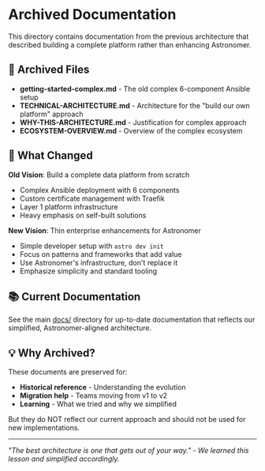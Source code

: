 # Archived Documentation

This directory contains documentation from the previous architecture that described building a complete platform rather than enhancing Astronomer.

## 📁 Archived Files

- **getting-started-complex.md** - The old complex 6-component Ansible setup
- **TECHNICAL-ARCHITECTURE.md** - Architecture for the "build our own platform" approach
- **WHY-THIS-ARCHITECTURE.md** - Justification for complex approach
- **ECOSYSTEM-OVERVIEW.md** - Overview of the complex ecosystem

## 🔄 What Changed

**Old Vision**: Build a complete data platform from scratch
- Complex Ansible deployment with 6 components
- Custom certificate management with Traefik
- Layer 1 platform infrastructure
- Heavy emphasis on self-built solutions

**New Vision**: Thin enterprise enhancements for Astronomer
- Simple developer setup with `astro dev init`
- Focus on patterns and frameworks that add value
- Use Astronomer's infrastructure, don't replace it
- Emphasize simplicity and standard tooling

## 📚 Current Documentation

See the main [docs/](../) directory for up-to-date documentation that reflects our simplified, Astronomer-aligned architecture.

## 💡 Why Archived?

These documents are preserved for:
- **Historical reference** - Understanding the evolution
- **Migration help** - Teams moving from v1 to v2
- **Learning** - What we tried and why we simplified

But they do NOT reflect our current approach and should not be used for new implementations.

---

*"The best architecture is one that gets out of your way." - We learned this lesson and simplified accordingly.*
